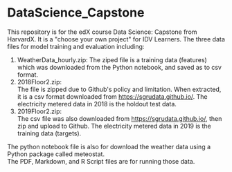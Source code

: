 # DataScience_Capstone

This repository is for the edX course Data Science: Capstone from HarvardX. It is a "choose your own project" for IDV Learners. The three data files for model training and evaluation including:  
1) WeatherData_hourly.zip:
   The ziped file is a training data (features) which was downloaded from the Python notebook, and saved as to csv format.
2) 2018Floor2.zip:  
   The file is zipped due to Github's policy and limitation. When extracted, it is a csv format downloaded from https://sgrudata.github.io/. The electricity metered data in 2018 is the holdout test data. 
3) 2019Floor2.zip:  
   The csv file was also downloaded from https://sgrudata.github.io/, then zip and upload to Github. The electricity metered data in 2019 is the training data (targets). 

The python notebook file is also for download the weather data using a Python package called meteostat.  
The PDF, Markdown, and R Script files are for running those data.
